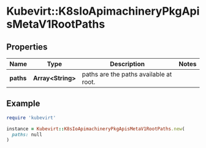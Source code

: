 # Kubevirt::K8sIoApimachineryPkgApisMetaV1RootPaths

## Properties

| Name | Type | Description | Notes |
| ---- | ---- | ----------- | ----- |
| **paths** | **Array&lt;String&gt;** | paths are the paths available at root. |  |

## Example

```ruby
require 'kubevirt'

instance = Kubevirt::K8sIoApimachineryPkgApisMetaV1RootPaths.new(
  paths: null
)
```

